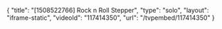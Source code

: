 {
    "title": "[1508522766] Rock n Roll Stepper",
    "type": "solo",
    "layout": "iframe-static",
    "videoId": "117414350",
    "url": "\/tvpembed\/117414350"
}